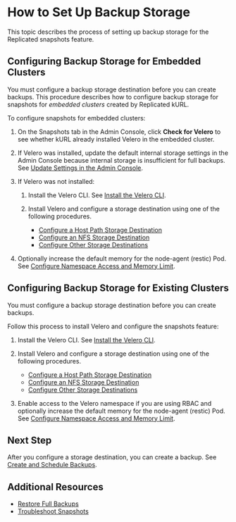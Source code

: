 # How to Set Up Backup Storage

This topic describes the process of setting up backup storage for the Replicated snapshots feature.

## Configuring Backup Storage for Embedded Clusters

You must configure a backup storage destination before you can create backups. This procedure describes how to configure backup storage for snapshots for _embedded clusters_ created by Replicated kURL.

To configure snapshots for embedded clusters:

1. On the Snapshots tab in the Admin Console, click **Check for Velero** to see whether kURL already installed Velero in the embedded cluster.

1. If Velero was installed, update the default internal storage settings in the Admin Console because internal storage is insufficient for full backups. See [Update Settings in the Admin Console](snapshots-updating-with-admin-console).

1. If Velero was not installed:

    1. Install the Velero CLI. See [Install the Velero CLI](snapshots-velero-cli-installing).

    1. Install Velero and configure a storage destination using one of the following procedures.

        - [Configure a Host Path Storage Destination](snapshots-configuring-hostpath)
        - [Configure an NFS Storage Destination](snapshots-configuring-nfs)
        - [Configure Other Storage Destinations](snapshots-storage-destinations)

1. Optionally increase the default memory for the node-agent (restic) Pod. See [Configure Namespace Access and Memory Limit](snapshots-velero-installing-config).

## Configuring Backup Storage for Existing Clusters

You must configure a backup storage destination before you can create backups.

Follow this process to install Velero and configure the snapshots feature:

1. Install the Velero CLI. See [Install the Velero CLI](snapshots-velero-cli-installing).

1. Install Velero and configure a storage destination using one of the following procedures.

    - [Configure a Host Path Storage Destination](snapshots-configuring-hostpath)
    - [Configure an NFS Storage Destination](snapshots-configuring-nfs)
    - [Configure Other Storage Destinations](snapshots-storage-destinations)

1. Enable access to the Velero namespace if you are using RBAC and optionally increase the default memory for the node-agent (restic) Pod. See [Configure Namespace Access and Memory Limit](snapshots-velero-installing-config).

## Next Step

After you configure a storage destination, you can create a backup. See [Create and Schedule Backups](snapshots-creating).

## Additional Resources

* [Restore Full Backups](snapshots-restoring-full)
* [Troubleshoot Snapshots](snapshots-troubleshooting-backup-restore)

